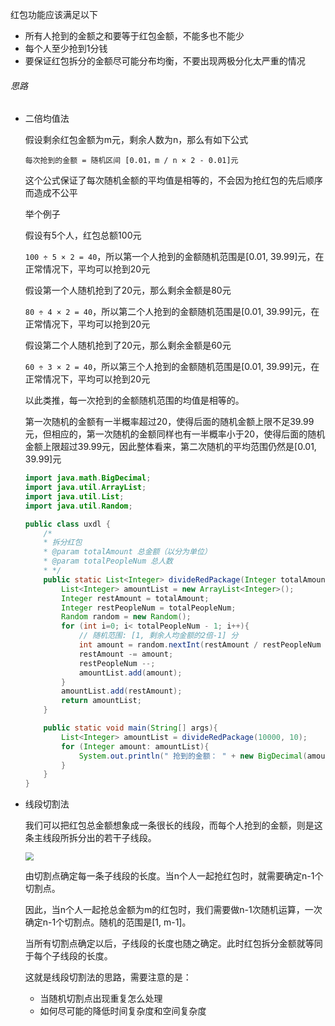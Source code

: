 红包功能应该满足以下

- 所有人抢到的金额之和要等于红包金额，不能多也不能少
- 每个人至少抢到1分钱
- 要保证红包拆分的金额尽可能分布均衡，不要出现两极分化太严重的情况

######  思路

- 二倍均值法

  假设剩余红包金额为m元，剩余人数为n，那么有如下公式

  `每次抢到的金额 = 随机区间 [0.01，m / n × 2 - 0.01]元`

  这个公式保证了每次随机金额的平均值是相等的，不会因为抢红包的先后顺序而造成不公平

  举个例子

  假设有5个人，红包总额100元

  `100 ÷ 5 × 2 = 40`，所以第一个人抢到的金额随机范围是[0.01, 39.99]元，在正常情况下，平均可以抢到20元

  假设第一个人随机抢到了20元，那么剩余金额是80元

  `80 ÷ 4 × 2 = 40`，所以第二个人抢到的金额随机范围是[0.01, 39.99]元，在正常情况下，平均可以抢到20元

  假设第二个人随机抢到了20元，那么剩余金额是60元

  `60 ÷ 3 × 2 = 40`，所以第三个人抢到的金额随机范围是[0.01, 39.99]元，在正常情况下，平均可以抢到20元

  以此类推，每一次抢到的金额随机范围的均值是相等的。

  第一次随机的金额有一半概率超过20，使得后面的随机金额上限不足39.99元，但相应的，第一次随机的金额同样也有一半概率小于20，使得后面的随机金额上限超过39.99元，因此整体看来，第二次随机的平均范围仍然是[0.01, 39.99]元
  
  ```java
  import java.math.BigDecimal;
  import java.util.ArrayList;
  import java.util.List;
  import java.util.Random;
  
  public class uxdl {
      /*
      * 拆分红包
      * @param totalAmount 总金额（以分为单位）
      * @param totalPeopleNum 总人数
      * */
      public static List<Integer> divideRedPackage(Integer totalAmount, Integer totalPeopleNum){
          List<Integer> amountList = new ArrayList<Integer>();
          Integer restAmount = totalAmount;
          Integer restPeopleNum = totalPeopleNum;
          Random random = new Random();
          for (int i=0; i< totalPeopleNum - 1; i++){
              // 随机范围: [1, 剩余人均金额的2倍-1] 分
              int amount = random.nextInt(restAmount / restPeopleNum * 2 - 1) + 1;
              restAmount -= amount;
              restPeopleNum --;
              amountList.add(amount);
          }
          amountList.add(restAmount);
          return amountList;
      }
  
      public static void main(String[] args){
          List<Integer> amountList = divideRedPackage(10000, 10);
          for (Integer amount: amountList){
              System.out.println(" 抢到的金额： " + new BigDecimal(amount).divide(new BigDecimal(100)));
          }
      }
  }
  
  ```
  
- 线段切割法

  我们可以把红包总金额想象成一条很长的线段，而每个人抢到的金额，则是这条主线段所拆分出的若干子线段。

  <img src="http://silencew.cn/uploads/1574848178649.png" style="zoom:80%;" />

  由切割点确定每一条子线段的长度。当n个人一起抢红包时，就需要确定n-1个切割点。

  因此，当n个人一起抢总金额为m的红包时，我们需要做n-1次随机运算，一次确定n-1个切割点。随机的范围是[1, m-1]。

  当所有切割点确定以后，子线段的长度也随之确定。此时红包拆分金额就等同于每个子线段的长度。

  这就是线段切割法的思路，需要注意的是：

  - 当随机切割点出现重复怎么处理
  - 如何尽可能的降低时间复杂度和空间复杂度